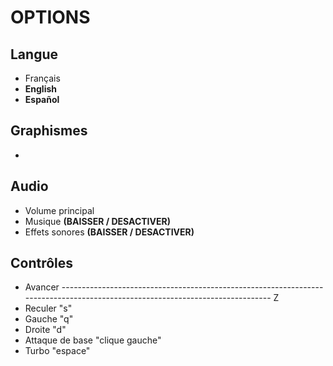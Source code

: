 # OPTIONS

## Langue

- Français
- <b>English</b>
- <b>Español</b>
## Graphismes

- 
## Audio

- Volume principal
- Musique <b>(BAISSER / DESACTIVER)</b> 
- Effets sonores <b>(BAISSER / DESACTIVER)</b>
## Contrôles

- Avancer ------------------------------------------------------------------------------------------------------------------------------ Z
- Reculer "s"
- Gauche "q"
- Droite "d"
- Attaque de base "clique gauche"
- Turbo "espace"

